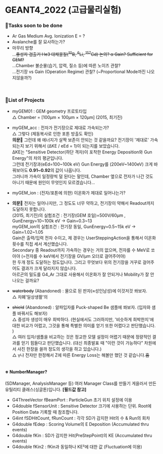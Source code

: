 # GEANT4_2022 (고급물리실험)
### 🚨Tasks soon to be done
* Ar Gas Medium Avg. Ionization E = ?
* Avalanche를 잘 묘사하는가?
* 마무리 방향<br>
...~~중성자 검출기 He3 대체물질(${}^{10}\text{B}$, ${}^6\text{Li}$, ${}^{157}\text{Gd}$) 논의? α Gain? Sufficient for GEM?~~<br>
...Chamber 불순물(습기, 압력, 질소 등)에 따른 노이즈 관찰?<br>
...전기장 vs Gain (Operation Regime) 관찰? (~Proportional Mode까진 나오지않을까?)<br>
<br>

### 📜List of Projects
* myGEM01 : GEM geometry 프로토타입<br>
△ Chamber = [100μm × 100μm × 120μm] (2015, 최기진)<br>
* myGEM_acc : 전자가 전기장으로 제대로 가속되는가?<br>
△ 그렇다 (제동복사로 인한 포톤 방출도 확인)<br>
**의문🤔** 그런데 왜 에너지가 살짝 보존이 안되는 것 같을까요?
전기장이 '제대로' 가속되는지 보기 위해서 (ΔKE / eEd = 1)이 되는지를 보았습니다.<br>
ΔKE는 "Sensitive Detector(하단 격자)이 포착한 Energy Deposition와 Gun Energy"의 차의 평균입니다.<br>
그런데 전기장과(eEd=100~100k eV) Gun Energy를 (200eV~1400eV) 크게 바꿔보아도 **0.91~0.92**의 값이 나옵니다.<br>
그러니까 가속이 일정량씩 덜 된다는 말인데, Chamber 옆으로 전자가 나간 것도 아니기 때문에 원인이 무엇인지 모르겠습니다...<br>

* myGEM_ion : (전자/포톤에 의한) 이온화가 제대로 일어나는가?<br>
* **의문🤔** 전자는 일어나지만, 그 정도도 너무 약하고, 전기장이 약해서 Readout까지 도달하지 못합니다.<br>
(2015, 최기진)의 실험조건 : 전기장(GEM 호일)=500V/60μm , GunEnergy=10~100k eV → Gain=0.3~13<br>
myGEM_ion의 실험조건 : 전기장 동일, GunEnergy=0.5~15k eV → Gain=1.02~1.05<br>
Gain은 출력/입력 전자 수이고, 제 경우는 UserSteppingAction을 통해서 이온화 횟수를 직접 세서 계산했습니다.<br>
Secondary 중 Readout까지 가속하는 경우는 거의 없으며, 전자를 수 MeV로 쏘아야 (=전자를 수 keV에서 전기장을 GV/μm 오더로 걸어주어야)<br>
한 두개 정도 도달하는 정도입니다. 그리고 무엇보다 위의 전기장을 거꾸로 걸어주어도 결과가 크게 달라지지 않습니다.<br>
아르곤의 밀도를 G4_Ar 그대로 사용해서 이온화가 잘 안되거나 Mobility가 잘 안나오는 걸까요?

* ~~waterbody~~ (Abandoned) : 물으로 된 판자($\approx$성인남성)에 이것저것 쏴보자.<br>
△ 차폐'일상생활'의 <br>
* ~~shield~~ (Abandoned) : 알파입자를 Puck-shaped $\text{Be}$ 샘플에 쏴보자. (입자와 샘플 바꿔서도 해보자)<br>
△ 중성자 생성이 매우 희박하다. (현실에서도 그러하지만, '비슷하게 희박한지'에 대한 비교가 어렵고, 그것을 통해 특별한 의미를 얻기 또한 어렵다고 판단했습니다. )<br>
△ 여러 입자/샘플을 비교하는 것은 정교한 모델 설정이 어렵기 때문에 정량적인 결과를 얻기 힘들다고 판단했습니다. (대신 최종발표 때 "이런 것이 가능하다" 차원에서 사진 한장을 쓸까 정도의 생각을 하고 있습니다.)<br>
△ γ나 전자만 한정해서 Z에 따른 Energy Loss는 해볼만 했던 것 같습니다.~~흠~~<br><br>

#### ※ NumberManager?
(SDManager, AnalysisManager 등) 여러 Manager Class를 만들기 게을러서 만든 유틸리티 클래스(싱글톤)입니다. **[필드값 참고]**<br>
- G4ThreeVector fBeamPort : ParticleGun 초기 위치 설정에 이용<br>
- G4double fSensorUnit : Sensitive Detector 크기에 사용하는 단위. Root에 Position Data 기록할 때 참조합니다.<br>
- G4int fSDHitCount, fRunCount : 각각 SD가 감지한 Hit의 수 & Run의 회차<br>
- G4double fEdep : Scoring Volume의 E Deposition (Accumulated thru events)<br>
- G4double fKin : SD가 감지한 Hit(PreStepPoint)의 KE (Accumulated thru events)<br>
- G4double fKin2 : fKin과 동일하나 KE²에 대한 값 (Fluctuation에 이용)<br>
